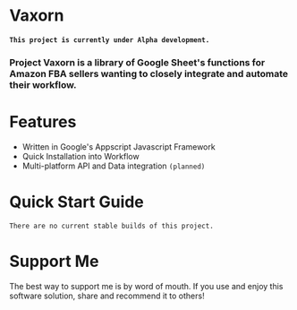 # Vaxorn
#### `This project is currently under Alpha development.`

###  Project Vaxorn is a library of Google Sheet's functions for Amazon FBA sellers wanting to closely integrate and automate their workflow. 
# Features
- Written in Google's Appscript Javascript Framework
- Quick Installation into Workflow 
- Multi-platform API and Data integration `(planned)` 

# Quick Start Guide
`There are no current stable builds of this project.`

# Support Me
The best way to support me is by word of mouth. If you use and enjoy this software solution, share and recommend it to others!